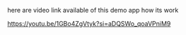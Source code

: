 here are video link available of this demo app how its work

https://youtu.be/1GBo4ZgVtyk?si=aDQSWo_qoaVPniM9
